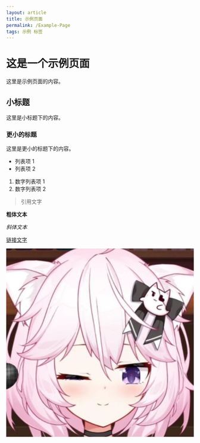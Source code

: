 ```yaml
---
layout: article
title: 示例页面
permalink: /Example-Page
tags: 示例 标签
---
```

# 这是一个示例页面

这里是示例页面的内容。

## 小标题

这里是小标题下的内容。

### 更小的标题

这里是更小的标题下的内容。

- 列表项 1
- 列表项 2

1. 数字列表项 1
2. 数字列表项 2

> 引用文字

**粗体文本**

*斜体文本*

[链接文字](https://raw.githubusercontent.com/X-Zero-L/picbed/main/1025799490_9cee73cce9aeaab204bfe3a56435bbd9)

![图片描述](https://raw.githubusercontent.com/X-Zero-L/picbed/main/1025799490_9cee73cce9aeaab204bfe3a56435bbd9)
